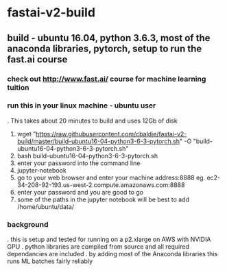 # fastai-v2-build
## build - ubuntu 16.04, python 3.6.3, most of the anaconda libraries, pytorch, setup to run the fast.ai course
### check out http://www.fast.ai/ course for machine learning tuition


### run this in your linux machine - ubuntu user
. This takes about 20 minutes to build and uses 12Gb of disk
1. wget "https://raw.githubusercontent.com/cbaldie/fastai-v2-build/master/build-ubuntu16-04-python3-6-3-pytorch.sh" -O "build-ubuntu16-04-python3-6-3-pytorch.sh"
2. bash build-ubuntu16-04-python3-6-3-pytorch.sh
3. enter your password into the command line
4. jupyter-notebook
5. go to your web browser and enter your machine address:8888 eg. ec2-34-208-92-193.us-west-2.compute.amazonaws.com:8888
6. enter your password and you are good to go
7. some of the paths in the jupyter notebook will be best to add /home/ubuntu/data/


### background
. this is setup and tested for running on a p2.xlarge on AWS with NVIDIA GPU
. python libraries are compiled from source and all required dependancies are included
. by adding most of the Anaconda libraries this runs ML batches fairly reliably